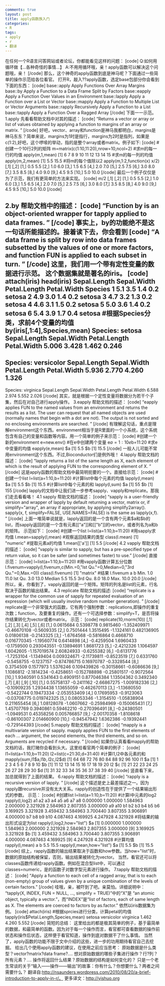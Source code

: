 ```yaml
---
comments: true
layout: post
title: apply函数族入门
categories:
- R
tags:
- apply
- r
- 翻译
---
```


在任何一个R语言问答网站或者论坛，你都能看见这样的问题：
[code]
Q:如何用循环做【...各种奇怪的事情...】
A:不用用循环哦，亲！apply函数可以解决这个问题哦，亲！
[/code]
那么，这个神奇的apply函数到底是神马呢？下面通过一些简单的操作示范给各位看官。
打开R，敲入??apply函数，选定base包部分你会看到下面的东西：
[code]
base::apply Apply Functions Over Array Margins
base::by Apply a Function to a Data Frame Split by Factors
base::eapply Apply a Function Over Values in an Environment
base::lapply Apply a Function over a List or Vector
base::mapply Apply a Function to Multiple List or Vector Arguments
base::rapply Recursively Apply a Function to a List
base::tapply Apply a Function Over a Ragged Array
[/code]
下面一一示范。
1.apply
先看看帮助文档中对其的描述：
[code]
“Returns a vector or array or list of values obtained by applying a function to margins of an array or matrix. ”
[/code]
好吧，vector、array和function是神马我都明白，margins是神马东东？简单来说，margins为1时是指行，margins为2时是指列，如果是c(1:2),好吧，这个啰嗦的举动，指的是整个array或者matrix。例子如下:
[code]
#创建一个10行2列的矩阵
m=matrix(c(1:10,11:20),nrow=10,ncol=2)
#求m的每一行的均值
apply(m,1,mean)
[1] 6 7 8 9 10 11 12 13 14 15
#求m的每一列的均值
apply(m,2,mean)
[1] 5.5 15.5
#将m的每个值除以2
apply(m,1:2,function(x) x/2)
[,1] [,2]
[1,] 0.5 5.5
[2,] 1.0 6.0
[3,] 1.5 6.5
[4,] 2.0 7.0
[5,] 2.5 7.5
[6,] 3.0 8.0
[7,] 3.5 8.5
[8,] 4.0 9.0
[9,] 4.5 9.5
[10,] 5.0 10.0
[/code]
最后一个例子仅仅是为了示范，我们有更简单的方法来实现。
[code]
m/2
[,1] [,2]
[1,] 0.5 5.5
[2,] 1.0 6.0
[3,] 1.5 6.5
[4,] 2.0 7.0
[5,] 2.5 7.5
[6,] 3.0 8.0
[7,] 3.5 8.5
[8,] 4.0 9.0
[9,] 4.5 9.5
[10,] 5.0 10.0
[/code]

2.by
帮助文档中的描述：
[code]
“Function by is an object-oriented wrapper for tapply applied to data frames. ”
[/code]
事实上，by的功能绝不是这一句话所能描述的。接着读下去，你会看到
[code]
“A data frame is split by row into data frames subsetted by the values of one or more factors, and function FUN is applied to each subset in turn. ”
[/code]
这里，我们用一个带有定性变量的数据进行示范。
这个数据集就是著名的iris。
[code]
attach(iris)
head(iris)
Sepal.Length Sepal.Width Petal.Length Petal.Width Species
1 5.1 3.5 1.4 0.2 setosa
2 4.9 3.0 1.4 0.2 setosa
3 4.7 3.2 1.3 0.2 setosa
4 4.6 3.1 1.5 0.2 setosa
5 5.0 3.6 1.4 0.2 setosa
6 5.4 3.9 1.7 0.4 setosa
#根据Species分类，求前4个变量的均值
by(iris[,1:4],Species,mean)
Species: setosa
Sepal.Length Sepal.Width Petal.Length Petal.Width
5.006 3.428 1.462 0.246
---------------------------------------------------------
Species: versicolor
Sepal.Length Sepal.Width Petal.Length Petal.Width
5.936 2.770 4.260 1.326
--------------------------------------------------------
Species: virginica
Sepal.Length Sepal.Width Petal.Length Petal.Width
6.588 2.974 5.552 2.026
[/code]
其实，就是根据一个定性变量将数据分为若干个子集，然后在对自己进行apply操作。
3.eapply
帮助文档的描述：
[code]
“eapply applies FUN to the named values from an environment and returns the results as a list. The user can request that all named objects are used (normally names that begin with a dot are not). The output is not sorted and no enclosing environments are searched. ”
[/code]
有理解这句话，重点是理解environment这个东西。environment相当于是R里面的一个小系统，这个系统包含有自己的变量和函数等内容。用一个简单的例子来示范：
[code]
#创建一个新的environment
e=new.env()
#在e中创建两个变量
e$a=1:10
e$b=11:20
#求e中变量的均值
eapply(e,mean)
$a
[1] 5.5
$b
[1] 15.5
[/code]
一般人儿可能不常用environment这个东西。不过,Bioconductor们是例外哦！
4.lapply
帮助文档的描述：
[code]
“lapply returns a list of the same length as X, each element of which is the result of applying FUN to the corresponding element of X. ”
[/code]
这是apply函数的帮助文档中最简明扼要的一个。直接给示范：
[code]
#创建一个list
l=list(a=1:10,b=11:20)
#计算list中每个元素的均值
lapply(l,mean)
$a
[1] 5.5
$b
[1] 15.5
#计算list中每个元素的和
lapply(l,sum)
$a
[1] 55
$b
[1] 155
[/code]
lapply的文档中让我们进一步参考sapply、vapply和replicate。那我们走去看看咯！
4.1 sapply
帮助文档的描述：
[code]
“sapply is a user-friendly version and wrapper of lapply by default returning a vector, matrix or, if simplify="array", an array if appropriate, by applying simplify2array(). sapply(x, f, simplify=FALSE, USE.NAMES=FALSE) is the same as lapply(x,f). ”
[/code]
上面一堆简单说就是，lapply返回的是一个含有两个元素$a和$b的list，而sapply返回的是一个含有元素[["a"]]和[["b"]]的vector，或者列名为a和b的矩阵。
示范如下：
[code]
#创建一个list
l=list(a=1:10,b=11:20)
#用sapply求均值
l.mean=sapply(l,mean)
#观察返回结果的类型
class(l.mean)
[1] "numeric"
#提取元素a的均值
1.mean[['a']]
[1] 5.5
[/code]
4.2 vapply
帮助文档的描述：
[code]
“vapply is similar to sapply, but has a pre-specified type of return value, so it can be safer (and sometimes faster) to use.”
[/code]
直接示范：
[code]
l=list(a=1:10,b=11:20)
#用vapply函数计算五分位数
l.fivenum=vapply(l,fivenum,c(Min.=0,"lst Qu."=0,Median=0,"3rd Qu."=0,Max.=0))
class(l.fivenum)
[1] "matrix"
#结果
l.fivenum
a b
Min. 1.0 11.0
lst Qu. 3.0 13.0
Median 5.5 15.5
3rd Qu. 8.0 18.0
Max. 10.0 20.0
[/code]
所以，亲，你看到了，vapply返回的是一个矩阵。矩阵的列名是list的元素，行名取决于函数的输出结果。
4.3 replicate
帮助文档的描述:
[code]
“replicate is a wrapper for the common use of sapply for repeated evaluation of an expression (which will usually involve random number generation). ”
[/code]
replicate是一个非常强大的函数，它有两个强制参数：replications,即操作的重复次数；function，及要重复的操作。还有一个可选择参数：simplify=T，是否将操作结果转化为vector或者matrix。
示范：
[code]
replicate(10,rnorm(10))
[,1] [,2] [,3] [,4] [,5] [,6]
[1,] 0.0615684 0.5398778 0.9815460 -1.352409971 -0.46670108 -0.5609335
[2,] 0.7501444 1.3515495 -1.1324161 0.482136905 0.01806138 -0.2143325
[3,] -1.6764568 -0.5816864 0.4668710 0.016770345 -1.19560774 0.6414898
[4,] -0.4259504 1.6960433 -0.1759500 0.293043551 -0.13894691 1.8681723
[5,] -2.4212326 1.1064597 1.6042605 -1.157019574 2.60824933 -0.6255382
[6,] -0.6131776 -1.7253104 -1.1349404 0.009324671 -2.11739811 -0.8523519
[7,] 0.6331760 -0.5458755 -0.1237157 -0.874786715 0.16970787 -0.3328544
[8,] 0.3754509 0.1577973 1.5376246 0.109439826 -0.30158661 -0.6086636
[9,] 1.1086812 -2.1814234 -0.4258651 -0.152788898 -0.25801517 -0.9072564
[10,] 1.9340591 0.5341643 0.4909151 0.877046384 1.13504362 0.3492340
[,7] [,8] [,9] [,10]
[1,] 0.55758137 -0.2411162 -2.66867275 -1.009182336
[2,] -0.10909235 1.2934438 1.13655059 -0.462670113
[3,] -1.13680550 -0.5422744 0.19473334 -2.053553409
[4,] 0.17695953 -0.9123063 -0.03708775 0.019742325
[5,] 0.08053346 -1.3154510 -1.05838904 0.211655454
[6,] 1.08128078 -1.0607662 -0.25984969 -0.150065431
[7,] 1.45707769 0.3940861 0.59462210 -0.270396491
[8,] -0.24380501 -1.0949531 0.45358256 0.005766857
[9,] -2.00170358 -1.8108618 -0.86100307 2.014660900
[10,] -0.94547942 1.6362386 -0.19392441 -0.729144393
[/code]
5.mapply
帮助文档的描述：
[code]
“mapply is a multivariate version of sapply. mapply applies FUN to the first elements of each ... argument, the second elements, the third elements, and so on. Arguments are recycled if necessary. ”
[/code]
如果你认真看看mapply的帮助文档的话，我打赌你会看到头大。这里给看官两个简单的例子：
[code]
l1=list(a=1:10,b=11:20)
l2=list(c=21:30,d=31:40)
#计算l1,l2中各元素的和
mapply(sum,l1$a,l1$b,l2$c,l2$d)
[1] 64 68 72 76 80 84 88 92 96 100
l1
$a
[1] 1 2 3 4 5 6 7 8 9 10
$b
[1] 11 12 13 14 15 16 17 18 19 20
l2
$c
[1] 21 22 23 24 25 26 27 28 29 30
$d
[1] 31 32 33 34 35 36 37 38 39 40
[/code]
竖直看下来，加总就得到了上面的结果。
6.rapply
帮助文档的描述：
[code]
“rapply is a recursive version of lapply. ”
[/code]
这个描述是史上最差描述之一。因为rapply跟recursive并没有太大关系。rapply的创造性在于提供了一个结果输出形式的参数。
示范：
[code]
#创建list
l=list(a=1:10,b=11:20)
#计算l中元素的log2
rapply(l,log2)
a1 a2 a3 a4 a5 a6 a7 a8
0.000000 1.000000 1.584963 2.000000 2.321928 2.584963 2.807355 3.000000
a9 a10 b1 b2 b3 b4 b5 b6
3.169925 3.321928 3.459432 3.584963 3.700440 3.807355 3.906891 4.000000
b7 b8 b9 b10
4.087463 4.169925 4.247928 4.321928
#将结果的输出形式设定为list
rapply(l,log2,how="list")
$a
[1] 0.000000 1.000000 1.584963 2.000000 2.321928 2.584963 2.807355 3.000000
[9] 3.169925 3.321928
$b
[1] 3.459432 3.584963 3.700440 3.807355 3.906891 4.000000 4.087463 4.169925
[9] 4.247928 4.321928
#计算均值
rapply(l,mean)
a b
5.5 15.5
rapply(l,mean,how="list")
$a
[1] 5.5
$b
[1] 15.5
[/code]
综上，rapply函数的输出结果取决于函数和how参数。当how="list"时，数据的原始结构被保留，否则，输出结果被转化为vector。
当然，看官还可以将classes函数传递给rapply函数。例如在混合型list中，可以通过classes=numeric，是的函数子对数字型元素进行操作。
7.tapply
帮助文档的描述：
[code]
“Apply a function to each cell of a ragged array, that is to each (non-empty) group of values given by a unique combination of the levels of certain factors.”
[/code]
哇哦，亲，被吓到了吧。亲莫怕。详细说明中：
“tapply(X, INDEX, FUN = NULL, ..., simplify = TRUE)”中的“X”是
“an atomic object, typically a vector.”，而“INDEX”是“list of factors, each of same length as X. The elements are coerced to factors by as.factor.”
依然以iris数据集为例。
[code]
attach(iris)
#根据sprcies进行分类，计算petal的均值
tapply(iris$Petal.Length,Species,mean)
setosa versicolor virginica
1.462 4.260 5.552
[/code]
简短的总结：
这里给出的都是极其简单的例子，基于最简单的数据，和最简单的函数。因为对于每一个操作而言，看官都可查看数据的操作前状态和操作后状态，这样便于看官知道，操作到底对数据干了什么事情。
当然了，apply函数的功能不限于文中介绍的这些，进一步的功用期待看官自己去挖掘。
给出几个使用apply函数的建议，在使用之前应当思考：
原始数据是什么类型？vector?matrix?data frame?....
想对原始数据的哪些子集进行操作？行?列？所有元素？....
操作将返回什么结果？原始数据的结构是如何变化的？
只是一个老生常谈的关于“输入——操作——输出”的故事：你有什么？你想要什么？两者之间需要什么？
翻译自:http://nsaunders.wordpress.com/2010/08/20/a-brief-introduction-to-apply-in-r/。
更多译文：http://yishuo.org
